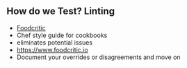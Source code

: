 ## How do we Test? Linting
* [Foodcritic](http://www.foodcritic.io)
* Chef style guide for cookbooks
 * eliminates potential issues
 * <https://www.foodcritic.io>
 * Document your overrides or disagreements and move on
